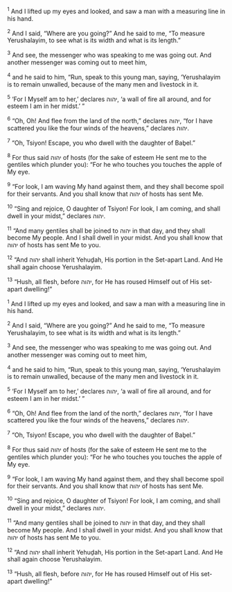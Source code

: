 <sup>1</sup> And I lifted up my eyes and looked, and saw a man with a measuring line in his hand.

<sup>2</sup> And I said, “Where are you going?” And he said to me, “To measure Yerushalayim, to see what is its width and what is its length.”

<sup>3</sup> And see, the messenger who was speaking to me was going out. And another messenger was coming out to meet him,

<sup>4</sup> and he said to him, “Run, speak to this young man, saying, ‘Yerushalayim is to remain unwalled, because of the many men and livestock in it.

<sup>5</sup> ‘For I Myself am to her,’ declares יהוה, ‘a wall of fire all around, and for esteem I am in her midst.’ ”

<sup>6</sup> “Oh, Oh! And flee from the land of the north,” declares יהוה, “for I have scattered you like the four winds of the heavens,” declares יהוה.

<sup>7</sup> “Oh, Tsiyon! Escape, you who dwell with the daughter of Baḇel.”

<sup>8</sup> For thus said יהוה of hosts (for the sake of esteem He sent me to the gentiles which plunder you): “For he who touches you touches the apple of My eye.

<sup>9</sup> “For look, I am waving My hand against them, and they shall become spoil for their servants. And you shall know that יהוה of hosts has sent Me.

<sup>10</sup> “Sing and rejoice, O daughter of Tsiyon! For look, I am coming, and shall dwell in your midst,” declares יהוה.

<sup>11</sup> “And many gentiles shall be joined to יהוה in that day, and they shall become My people. And I shall dwell in your midst. And you shall know that יהוה of hosts has sent Me to you.

<sup>12</sup> “And יהוה shall inherit Yehuḏah, His portion in the Set-apart Land. And He shall again choose Yerushalayim.

<sup>13</sup> “Hush, all flesh, before יהוה, for He has roused Himself out of His set-apart dwelling!”

<sup>1</sup> And I lifted up my eyes and looked, and saw a man with a measuring line in his hand.

<sup>2</sup> And I said, “Where are you going?” And he said to me, “To measure Yerushalayim, to see what is its width and what is its length.”

<sup>3</sup> And see, the messenger who was speaking to me was going out. And another messenger was coming out to meet him,

<sup>4</sup> and he said to him, “Run, speak to this young man, saying, ‘Yerushalayim is to remain unwalled, because of the many men and livestock in it.

<sup>5</sup> ‘For I Myself am to her,’ declares יהוה, ‘a wall of fire all around, and for esteem I am in her midst.’ ”

<sup>6</sup> “Oh, Oh! And flee from the land of the north,” declares יהוה, “for I have scattered you like the four winds of the heavens,” declares יהוה.

<sup>7</sup> “Oh, Tsiyon! Escape, you who dwell with the daughter of Baḇel.”

<sup>8</sup> For thus said יהוה of hosts (for the sake of esteem He sent me to the gentiles which plunder you): “For he who touches you touches the apple of My eye.

<sup>9</sup> “For look, I am waving My hand against them, and they shall become spoil for their servants. And you shall know that יהוה of hosts has sent Me.

<sup>10</sup> “Sing and rejoice, O daughter of Tsiyon! For look, I am coming, and shall dwell in your midst,” declares יהוה.

<sup>11</sup> “And many gentiles shall be joined to יהוה in that day, and they shall become My people. And I shall dwell in your midst. And you shall know that יהוה of hosts has sent Me to you.

<sup>12</sup> “And יהוה shall inherit Yehuḏah, His portion in the Set-apart Land. And He shall again choose Yerushalayim.

<sup>13</sup> “Hush, all flesh, before יהוה, for He has roused Himself out of His set-apart dwelling!”

